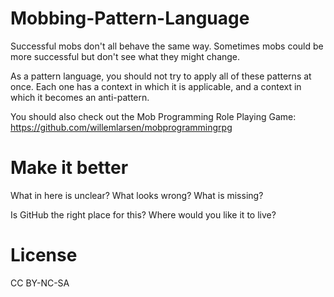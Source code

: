# Mobbing-Pattern-Language

Successful mobs don't all behave the same way. Sometimes mobs could be more successful but don't see what they might change.

As a pattern language, you should not try to apply all of these patterns at once. Each one has a context in which it is applicable, and a context in which it becomes an anti-pattern.

You should also check out the Mob Programming Role Playing Game: https://github.com/willemlarsen/mobprogrammingrpg

# Make it better

What in here is unclear? What looks wrong? What is missing? 

Is GitHub the right place for this? Where would you like it to live?

# License

CC BY-NC-SA
